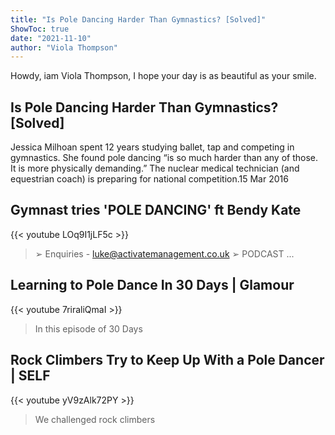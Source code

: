 ```yaml
---
title: "Is Pole Dancing Harder Than Gymnastics? [Solved]"
ShowToc: true 
date: "2021-11-10"
author: "Viola Thompson" 
---
```


Howdy, iam Viola Thompson, I hope your day is as beautiful as your smile.
## Is Pole Dancing Harder Than Gymnastics? [Solved]
Jessica Milhoan spent 12 years studying ballet, tap and competing in gymnastics. She found pole dancing “is so much harder than any of those. It is more physically demanding.” The nuclear medical technician (and equestrian coach) is preparing for national competition.15 Mar 2016

## Gymnast tries 'POLE DANCING' ft Bendy Kate
{{< youtube LOq9I1jLF5c >}}
>➢ Enquiries - luke@activatemanagement.co.uk ➢ PODCAST ...

## Learning to Pole Dance In 30 Days | Glamour
{{< youtube 7riraliQmaI >}}
>In this episode of 30 Days 

## Rock Climbers Try to Keep Up With a Pole Dancer | SELF
{{< youtube yV9zAlk72PY >}}
>We challenged rock climbers 

